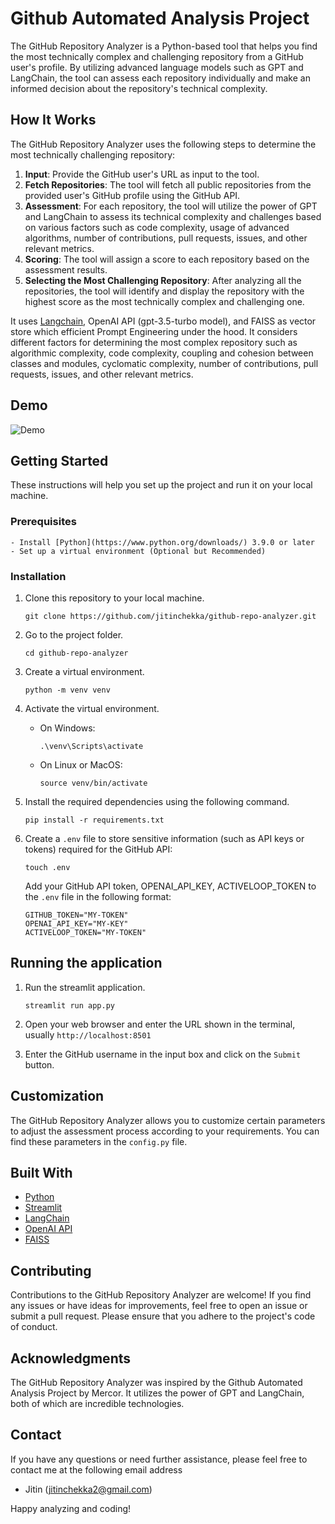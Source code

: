 # Github Automated Analysis Project
   The GitHub Repository Analyzer is a Python-based tool that helps you find the most technically complex and challenging repository from a GitHub user's profile. By utilizing advanced language models such as GPT and LangChain, the tool can assess each repository individually and make an informed decision about the repository's technical complexity.


## How It Works
The GitHub Repository Analyzer uses the following steps to determine the most technically challenging repository:

1. **Input**: Provide the GitHub user's URL as input to the tool.
2. **Fetch Repositories**: The tool will fetch all public repositories from the provided user's GitHub profile using the GitHub API.
3. **Assessment**: For each repository, the tool will utilize the power of GPT and LangChain to assess its technical complexity and challenges based on various factors such as code complexity, usage of advanced algorithms, number of contributions, pull requests, issues, and other relevant metrics.
4. **Scoring**: The tool will assign a score to each repository based on the assessment results.
5. **Selecting the Most Challenging Repository**: After analyzing all the repositories, the tool will identify and display the repository with the highest score as the most technically complex and challenging one.

It uses [Langchain](https://langchain.com/), OpenAI API (gpt-3.5-turbo model), and FAISS as vector store which efficient Prompt Engineering under the hood. It considers different factors for determining the most complex repository such as algorithmic complexity, code complexity, coupling and cohesion between classes and modules, cyclomatic complexity, number of contributions, pull requests, issues, and other relevant metrics.

## Demo
![Demo](https://jitin-git-repo.streamlit.app/)
## Getting Started

These instructions will help you set up the project and run it on your local machine.

### Prerequisites
```
- Install [Python](https://www.python.org/downloads/) 3.9.0 or later
- Set up a virtual environment (Optional but Recommended)
```

### Installation

1. Clone this repository to your local machine.
   ```
   git clone https://github.com/jitinchekka/github-repo-analyzer.git
   ```

2. Go to the project folder.
   ```
   cd github-repo-analyzer
   ```

3. Create a virtual environment.
   ```
   python -m venv venv
   ```

4. Activate the virtual environment.
   - On Windows:
       ```
       .\venv\Scripts\activate
       ```
   - On Linux or MacOS:
       ```
       source venv/bin/activate
       ```

5. Install the required dependencies using the following command.
   ```
   pip install -r requirements.txt
   ```

6. Create a `.env` file to store sensitive information (such as API keys or tokens) required for the GitHub API:
   ```
   touch .env
   ```
   Add your GitHub API token, OPENAI_API_KEY, ACTIVELOOP_TOKEN to the `.env` file in the following format:
   ```
   GITHUB_TOKEN="MY-TOKEN"
   OPENAI_API_KEY="MY-KEY"
   ACTIVELOOP_TOKEN="MY-TOKEN"
   ```

## Running the application

1. Run the streamlit application.
   ```
   streamlit run app.py
   ```

2. Open your web browser and enter the URL shown in the terminal, usually `http://localhost:8501`

3. Enter the GitHub username in the input box and click on the `Submit` button.

## Customization

The GitHub Repository Analyzer allows you to customize certain parameters to adjust the assessment process according to your requirements. You can find these parameters in the `config.py` file.

## Built With

- [Python](https://www.python.org/)
- [Streamlit](https://www.streamlit.io/)
- [LangChain](https://langchain.com/)
- [OpenAI API](https://platform.openai.com/docs/introduction)
- [FAISS](https://faiss.ai/index.html) 

## Contributing

Contributions to the GitHub Repository Analyzer are welcome! If you find any issues or have ideas for improvements, feel free to open an issue or submit a pull request. Please ensure that you adhere to the project's code of conduct.

## Acknowledgments

The GitHub Repository Analyzer was inspired by the Github Automated Analysis Project by Mercor. It utilizes the power of GPT and LangChain, both of which are incredible technologies.

## Contact

If you have any questions or need further assistance, please feel free to contact me at the following email address

- Jitin (jitinchekka2@gmail.com)

Happy analyzing and coding!


